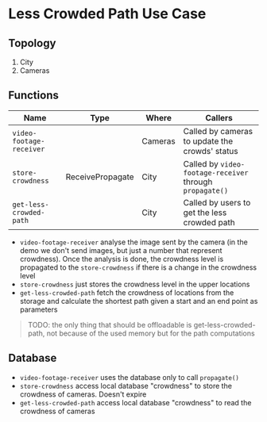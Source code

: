 # Less Crowded Path Use Case

## Topology

1. City
2. Cameras

## Functions

| Name                     | Type             | Where   | Callers                                                  |
|--------------------------|------------------|---------|----------------------------------------------------------|
| `video-footage-receiver` |                  | Cameras | Called by cameras to update the crowds' status           |
| `store-crowdness`        | ReceivePropagate | City    | Called by `video-footage-receiver` through `propagate()` |
| `get-less-crowded-path`  |                  | City    | Called by users to get the less crowded path             |

* `video-footage-receiver` analyse the image sent by the camera (in the demo we don't send images, but just a number
  that represent crowdness). Once the analysis is done, the crowdness level is propagated to the `store-crowdness` if
  there is a change in the crowdness level
* `store-crowdness` just stores the crowdness level in the upper locations
* `get-less-crowded-path` fetch the crowdness of locations from the storage and calculate the shortest path given a
  start and an end point as parameters

> TODO: the only thing that should be offloadable is get-less-crowded-path, not because of the used memory but for the
> path computations

## Database

* `video-footage-receiver` uses the database only to call `propagate()`
* `store-crowdness` access local database "crowdness" to store the crowdness of cameras. Doesn't expire
* `get-less-crowded-path` access local database "crowdness" to read the crowdness of cameras
